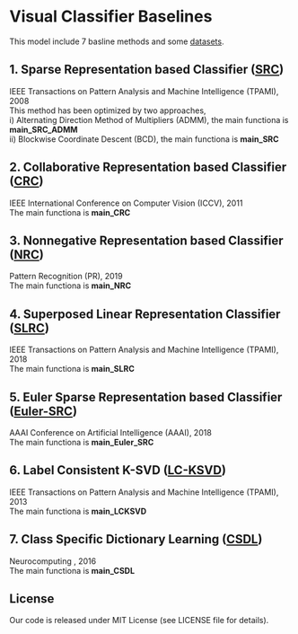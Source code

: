 # Visual Classifier Baselines <br>
This model include 7 basline methods and some [datasets](https://pan.baidu.com/s/1zEDDzRB2Dbz_otDWUMflMQ).<br>

## **1. Sparse Representation based Classifier ([SRC](https://www.ideals.illinois.edu/bitstream/handle/2142/103886/08-2203.pdf?sequence=2&isAllowed=y))**
IEEE Transactions on Pattern Analysis and Machine Intelligence (TPAMI), 2008<br>
This method has been optimized by two approaches,<br>
i) Alternating Direction Method of Multipliers (ADMM), the main functiona is **main_SRC_ADMM**<br>
ii) Blockwise Coordinate Descent (BCD), the main functiona is **main_SRC**

## **2. Collaborative Representation based Classifier ([CRC](http://citeseerx.ist.psu.edu/viewdoc/download?doi=10.1.1.231.8008&rep=rep1&type=pdf))**
IEEE International Conference on Computer Vision (ICCV), 2011<br>
The main functiona is **main_CRC**

## **3. Nonnegative Representation based Classifier ([NRC](https://arxiv.org/pdf/1806.04329.pdf))**
Pattern Recognition (PR), 2019<br>
The main functiona is **main_NRC**

## **4. Superposed Linear Representation Classifier ([SLRC](http://whdeng.cn/papers/18_Deng_PAMI.pdf))**
IEEE Transactions on Pattern Analysis and Machine Intelligence (TPAMI), 2018<br>
The main functiona is **main_SLRC**

## **5. Euler Sparse Representation based Classifier ([Euler-SRC](https://www.aaai.org/ocs/index.php/AAAI/AAAI18/paper/view/16524/16587))**
AAAI Conference on Artificial Intelligence (AAAI), 2018<br>
The main functiona is **main_Euler_SRC**

## **6. Label Consistent K-SVD ([LC-KSVD](https://cyber.sci-hub.se/MTAuMTEwOS90cGFtaS4yMDEzLjg4/zhuolinjiang2013.pdf#view=FitH))**
IEEE Transactions on Pattern Analysis and Machine Intelligence (TPAMI), 2013<br>
The main functiona is **main_LCKSVD**

## **7. Class Specific Dictionary Learning ([CSDL](https://dacemirror.sci-hub.se/journal-article/cd86b39431cd2ca2aa07e2e30a2ca51e/liu2016.pdf#view=FitH))**
Neurocomputing , 2016<br>
The main functiona is **main_CSDL**

## License
Our code is released under MIT License (see LICENSE file for details).

